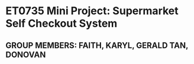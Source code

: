 # ET0735 Mini Project: Supermarket Self Checkout System
## GROUP MEMBERS: FAITH, KARYL, GERALD TAN, DONOVAN
